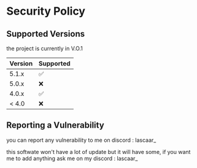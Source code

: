 # Security Policy

## Supported Versions

the project is currently in V.O.1


| Version | Supported          |
| ------- | ------------------ |
| 5.1.x   | :white_check_mark: |
| 5.0.x   | :x:                |
| 4.0.x   | :white_check_mark: |
| < 4.0   | :x:                |

## Reporting a Vulnerability

you can report any vulnerability to me on discord : lascaar_

this softwate won't have a lot of update but it will have some, if you want me to add anything ask me on my discord : lascaar_
